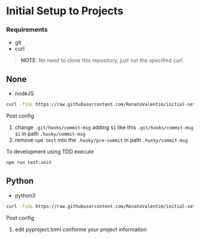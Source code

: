 # Initial Setup to Projects

### Requirements

- git
- curl

> **NOTE**: No need to clone this repository, just run the specified curl.

## None

- nodeJS

```BASH
curl -fsSL https://raw.githubusercontent.com/RenatoValentim/initial-setup-project/main/node-initial-setup-project.sh | bash
```

Post config

1. change `.git/hooks/commit-msg` adding `$1` like this `.git/hooks/commit-msg $1` in path `.husky/commit-msg`
2. remove `npm test` into the `.husky/pre-commit` in path `.husky/commit-msg`

To development using TDD execute

```BASH
npm run test:unit
``` 

## Python

- python3

```BASH
curl -fsSL https://raw.githubusercontent.com/RenatoValentim/initial-setup-project/main/python-initial-setup-project.sh | bash
```

Post config

1. edit pyproject.toml conforme your project information
